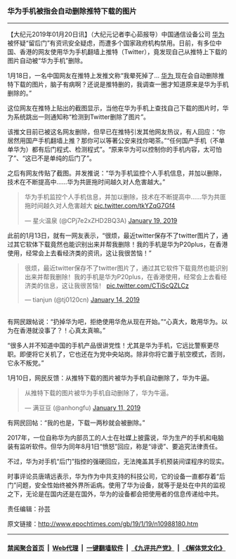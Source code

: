 ### 华为手机被指会自动删除推特下载的图片
------------------------

<p>
 【大纪元2019年01月20日讯】（大纪元记者李心茹报导）中国通信设备公司
 <a href="http://www.epochtimes.com/gb/tag/%E5%8D%8E%E4%B8%BA.html">
  华为
 </a>
 被怀疑“留后门”有资讯安全疑虑，而遭多个国家政府机构禁用。日前，有多位中国、香港的网友使用华为手机翻墙上推特（Twitter），竟发现自己从推特上下载的图片自动被“华为手机”删除。
</p>
<p>
 1月18日，一名中国网友在推特上发推文称“我晕死掉了…
 <a href="http://www.epochtimes.com/gb/tag/%E5%8D%8E%E4%B8%BA.html">
  华为
 </a>
 现在会自动删除推特下载的图片，脑子有病啊？还说是推特删的，我调查一圈才知道原来是华为手机删除的。”
</p>
<p>
 这位网友在推特上贴出的截图显示，当他在华为手机上查找自己下载的图片时，华为系统跳出一则通知称“检测到Twitter删除了图片”。
</p>
<p>
 该推文目前已被这名网友删除，但早已在推特引发其他网友热议，有人回应：“你居然用国产手机翻墙上推？那你可以等著公安来找你喝茶。”“任何国产手机（不单单华为）都有后门程式、检测程式”。“原来华为可以控制你的手机内容，太可怕了”、“这已不是单纯的后门了”。
</p>
<p>
 之后有网友传贴了截图。并发推说：“华为手机监控个人手机信息，并加以删除，技术在不断提高中……华为共匪拖时间越久对人危害越大。”
</p>
<blockquote class="twitter-tweet" data-lang="en">
 <p dir="ltr" lang="zh">
  华为手机监控个人手机信息，并加以删除，技术在不断提高中……华为共匪拖时间越久对人危害越大
  <a href="https://t.co/tkYZqG7Gf4">
   pic.twitter.com/tkYZqG7Gf4
  </a>
 </p>
 <p>
  — 星火温泉 (@CPj7e2xZHD2BQ3A)
  <a href="https://twitter.com/CPj7e2xZHD2BQ3A/status/1086575879096918017?ref_src=twsrc%5Etfw">
   January 19, 2019
  </a>
 </p>
</blockquote>
<p>
</p>
<p>
 此前的1月13日，就有一网友表示，“很烦，最近twitter保存不了twitter图片了，通过其它软体下载竟然也能识别出来并帮我删除！我的手机是华为P20plus，在香港使用，经常会上去看经济类的资讯，这让我很苦恼！”
</p>
<blockquote class="twitter-tweet" data-lang="en">
 <p dir="ltr" lang="zh">
  很烦，最近twitter保存不了twitter图片了，通过其它软件下载竟然也能识别出来并帮我删除！我的手机是华为P20plus，在香港使用，经常会上去看经济类的信息，这让我很苦恼！
  <a href="https://t.co/CTiScQZLCz">
   pic.twitter.com/CTiScQZLCz
  </a>
 </p>
 <p>
  — tianjun (@tj0120cn)
  <a href="https://twitter.com/tj0120cn/status/1084689541053571074?ref_src=twsrc%5Etfw">
   January 14, 2019
  </a>
 </p>
</blockquote>
<p>
 <br/>
 有网民跟帖说：“扔掉华为吧，拒绝使用华危从现在开始。”“心真大，敢用华为。以为在香港就没事了？！心真太真嘛。”
</p>
<p>
 “很多人并不知道中国的手机产品很讲党性！尤其是华为手机，它远比警察更尽职。即便将它关机了，它也还在为党中央站岗。除非你将它置于航空模式，否则，它永不叛党。”
</p>
<p>
 1月10日，网民反馈：从推特下载的图片被华为手机自动删除了，华为牛逼。
</p>
<blockquote class="twitter-tweet" data-lang="en">
 <p dir="ltr" lang="zh">
  从推特下载的图片被华为手机自动删除了，华为牛逼。
 </p>
 <p>
  — 满豆豆 (@anhongfu)
  <a href="https://twitter.com/anhongfu/status/1083541885166088193?ref_src=twsrc%5Etfw">
   January 11, 2019
  </a>
 </p>
</blockquote>
<p>
</p>
<p>
 有网民回帖：“我的也是，下载一两秒就会被删除。”
</p>
<p>
 2017年，一位自称华为内部员工的人士在社媒上披露说，华为生产的手机和电脑装有监听软件。但华为同年8月1日“愤怒”回应，称是“诽谤”、要追究法律责任。
</p>
<p>
 不过，华为对手机“后门”指控的强硬回应，无法掩盖其手机预装间谍程序的现实。
</p>
<p>
 时事评论员唐靖远表示，华为作为中共支持的科技公司，它的设备一直都存着“后门”问题，安全性始终被外界所诟病。使用了华为设备，就等于是处在中共的监视之下，无论是在国内还是在国外，华为的设备都会把使用者的信息传递给中共。
</p>
<p>
 责任编辑：孙芸
</p>

原文链接：http://www.epochtimes.com/gb/19/1/19/n10988180.htm


------------------------
#### [禁闻聚合首页](https://github.com/gfw-breaker/banned-news/blob/master/README.md) &nbsp;|&nbsp; [Web代理](https://github.com/gfw-breaker/open-proxy/blob/master/README.md) &nbsp;|&nbsp; [一键翻墙软件](https://github.com/gfw-breaker/nogfw/blob/master/README.md) &nbsp;|&nbsp; [《九评共产党》](https://github.com/gfw-breaker/9ping.md/blob/master/README.md#九评之一评共产党是什么) &nbsp;|&nbsp; [《解体党文化》](https://github.com/gfw-breaker/jtdwh.md/blob/master/README.md#绪论)